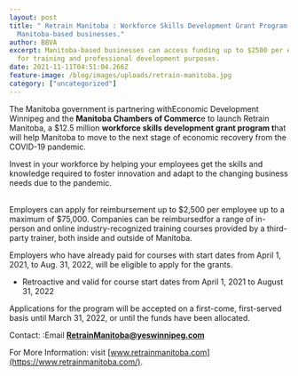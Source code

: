 ```yaml
---
layout: post
title: " Retrain Manitoba : Workforce Skills Development Grant Program for
  Manitoba-based businesses."
author: BBVA
excerpt: Manitoba-based businesses can access funding up to $2500 per employee
  for training and professional development purposes.
date: 2021-11-11T04:51:04.266Z
feature-image: /blog/images/uploads/retrain-manitoba.jpg
category: ["uncategorized"]
---
```

The Manitoba government is partnering withEconomic Development Winnipeg and the **Manitoba Chambers of Commerc**e to launch Retrain Manitoba, a $12.5 million **workforce skills development grant program t**hat will help Manitoba to move to the next stage of economic recovery from the COVID-19 pandemic.

Invest in your workforce by helping your employees get the skills and knowledge required to foster innovation and adapt to the changing business needs due to the pandemic.

\
Employers can apply for reimbursement up to $2,500 per employee up to a maximum of $75,000. Companies can be reimbursedfor a range of in-person and online industry-recognized training courses provided by a third-party trainer, both inside and outside of Manitoba.

 Employers who have already paid for courses with start dates from April 1, 2021, to Aug. 31, 2022, will be eligible to apply for the grants.

* Retroactive and valid for course start dates from April 1, 2021 to August 31, 2022

Applications for the program will be accepted on a first-come, first-served basis until March 31, 2022, or until the funds have been allocated.

Contact: :Email **[RetrainManitoba@yeswinnipeg.com](mailto:RetrainManitoba@yeswinnipeg.com)** 

For More Information: visit [www.retrainmanitoba.com](https://www.retrainmanitoba.com/).